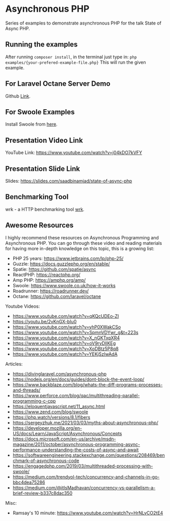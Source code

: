 # Asynchronous PHP
 
Series of examples to demonstrate asynchronous PHP for the talk State of Async PHP. 

## Running the examples

After running `composer install`, in the terminal just type in:
`php examples/{your-prefered-example-file.php}`
This will run the given example. 

## For Laravel Octane Server Demo

Github [Link](https://github.com/Saad-Amjad/laravel-octane-demo).

## For Swoole Examples

Install Swoole from [here](https://www.swoole.co.uk/docs/get-started/installation).

## Presentation Video Link

YouTube Link: https://www.youtube.com/watch?v=j04kDO7kVFY

## Presentation Slide Link

Slides: https://slides.com/saadbinamjad/state-of-async-php

## Benchmarking Tool

wrk - a HTTP benchmarking tool [wrk](https://github.com/wg/wrk).


## Awesome Resources 
 
I highly recommend these resources on Asynchronous Programming and Asynchronous PHP.
You can go through these video and reading materials for having more in-depth knowledge on this topic, this is a growing list:

  - PHP 25 years: https://www.jetbrains.com/lp/php-25/
  - Guzzle: https://docs.guzzlephp.org/en/stable/
  - Spatie: https://github.com/spatie/async
  - ReactPHP: https://reactphp.org/
  - Amp PHP: https://amphp.org/amp/
  - Swoole: https://www.swoole.co.uk/how-it-works
  - Roadrunner: https://roadrunner.dev/
  - Octane: https://github.com/laravel/octane

Youtube Videos:
   - https://www.youtube.com/watch?v=qKQcUDEo-ZI
   - https://youtu.be/2vKnGX-bIu0
   - https://www.youtube.com/watch?v=yhP0XWakCSo
   - https://www.youtube.com/watch?v=SpmnVDYwr_g&t=223s
   - https://www.youtube.com/watch?v=X_nGKTxpXR4
   - https://www.youtube.com/watch?v=oV9rvDllKEg
   - https://www.youtube.com/watch?v=XoDBtz5P8q8
   - https://www.youtube.com/watch?v=YEKjSzIwAdA

Articles:
   - https://divinglaravel.com/asynchronous-php
   - https://nodejs.org/en/docs/guides/dont-block-the-event-loop/
   - https://www.backblaze.com/blog/whats-the-diff-programs-processes-and-threads/
   - https://www.perforce.com/blog/qac/multithreading-parallel-programming-c-cpp
   - https://eloquentjavascript.net/11_async.html
   - https://www.zend.com/blog/swoole
   - https://php.watch/versions/8.1/fibers
   - https://sergeyzhuk.me/2021/03/03/myths-about-asynchronous-php/
   - https://developer.mozilla.org/en-US/docs/Learn/JavaScript/Asynchronous/Concepts
   - https://docs.microsoft.com/en-us/archive/msdn-magazine/2011/october/asynchronous-programming-async-performance-understanding-the-costs-of-async-and-await
   - https://softwareengineering.stackexchange.com/questions/208469/benchmark-of-asynchronous-code
   - https://engagedphp.com/2019/03/multithreaded-processing-with-swoole/
   - https://medium.com/trendyol-tech/concurrency-and-channels-in-go-bbc4dea75286
   - https://medium.com/@itIsMadhavan/concurrency-vs-parallelism-a-brief-review-b337c8dac350

Misc: 
  - Ramsay's 10 minute: https://www.youtube.com/watch?v=HrNLvCO2tE4



